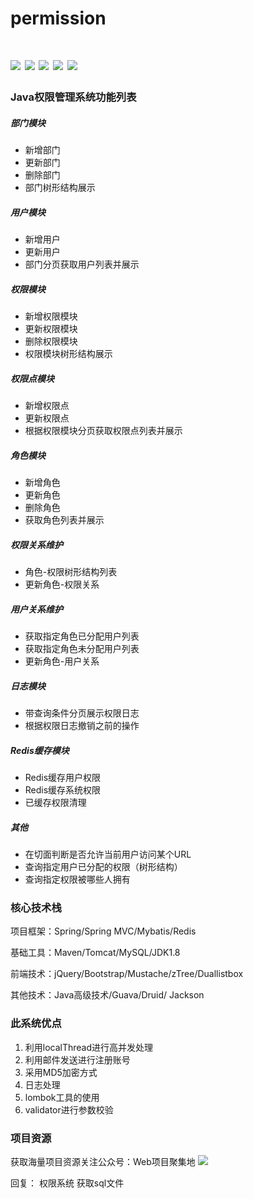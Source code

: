 # permission
[![](https://img.shields.io/badge/JDK-1.8-brightgreen.svg)]()
[![](https://img.shields.io/hexpm/l/plug.svg)]()
[![](https://img.shields.io/badge/maven-v4.0.0-blue.svg)](http://maven.apache.org/)
[![](https://img.shields.io/badge/springframework-v4.0.0-orange.svg)](http://spring.io/projects)
[![](https://img.shields.io/badge/developer-WAng91An-red.svg)](https://github.com/WAng91An)
=============================================================================================

### Java权限管理系统功能列表

#####  部门模块
- 新增部门
- 更新部门
- 删除部门
- 部门树形结构展示

##### 用户模块
- 新增用户
- 更新用户
- 部门分页获取用户列表并展示

##### 权限模块
- 新增权限模块
- 更新权限模块
- 删除权限模块
- 权限模块树形结构展示

##### 权限点模块
- 新增权限点
- 更新权限点
- 根据权限模块分页获取权限点列表并展示
##### 角色模块
- 新增角色
- 更新角色
- 删除角色
- 获取角色列表并展示
##### 权限关系维护
- 角色-权限树形结构列表
- 更新角色-权限关系
##### 用户关系维护
- 获取指定角色已分配用户列表
- 获取指定角色未分配用户列表
- 更新角色-用户关系
##### 日志模块
- 带查询条件分页展示权限日志
- 根据权限日志撤销之前的操作
##### Redis缓存模块
- Redis缓存用户权限
- Redis缓存系统权限
- 已缓存权限清理
##### 其他
- 在切面判断是否允许当前用户访问某个URL
- 查询指定用户已分配的权限（树形结构）
- 查询指定权限被哪些人拥有

### 核心技术栈
项目框架：Spring/Spring MVC/Mybatis/Redis

基础工具：Maven/Tomcat/MySQL/JDK1.8

前端技术：jQuery/Bootstrap/Mustache/zTree/Duallistbox

其他技术：Java高级技术/Guava/Druid/ Jackson

### 此系统优点
1. 利用localThread进行高并发处理
2. 利用邮件发送进行注册账号
3. 采用MD5加密方式
4. 日志处理
5. lombok工具的使用
6. validator进行参数校验


### 项目资源

获取海量项目资源关注公众号：Web项目聚集地
![](https://github.com/WAng91An/permission/blob/master/二维码.jpg)

回复： 权限系统 获取sql文件

